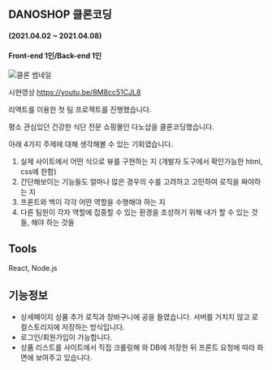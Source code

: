## DANOSHOP 클론코딩 
#### (2021.04.02 ~ 2021.04.08)
#### Front-end 1인/Back-end 1인

![클론 썸네일](https://user-images.githubusercontent.com/68773118/114116328-73287800-991f-11eb-82b0-6b59dc887203.png)

시현영상 https://youtu.be/8M8cc51CJL8

리액트를 이용한 첫 팀 프로젝트를 진행했습니다.

평소 관심있던 건강한 식단 전문 쇼핑몰인 다노샵을 클론코딩했습니다. 

아래 4가지 주제에 대해 생각해볼 수 있는 기회였습니다.

1. 실제 사이트에서 어떤 식으로 뷰를 구현하는 지 (개발자 도구에서 확인가능한 html, css에 한함)
2. 간단해보이는 기능들도 얼마나 많은 경우의 수를 고려하고 고민하여 로직을 짜야하는 지
3. 프론트와 백이 각각 어떤 역할을 수행해야 하는 지 
4. 다른 팀원이 각자 역할에 집중할 수 있는 환경을 조성하기 위해 내가 할 수 있는 것들, 해야 하는 것들

## Tools
React, Node.js

## 기능정보
- 상세페이지 상품 추가 로직과 장바구니에 공을 들였습니다.
서버를 거치지 않고 로컬스토리지에 저장하는 방식입니다.
- 로그인/회원가입이 가능합니다.
- 상품 리스트를 사이트에서 직접 크롤링해 와 DB에 저장한 뒤 프론트 요청에 따라 화면에 보여주고 있습니다.

